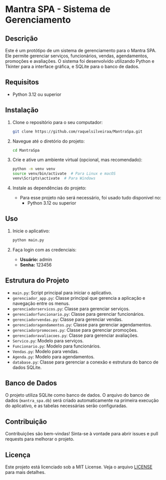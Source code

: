 # Mantra SPA - Sistema de Gerenciamento

## Descrição

Este é um protótipo de um sistema de gerenciamento para o Mantra SPA. Ele permite gerenciar serviços, funcionários, vendas, agendamentos, promoções e avaliações. O sistema foi desenvolvido utilizando Python e Tkinter para a interface gráfica, e SQLite para o banco de dados.

## Requisitos

- Python 3.12 ou superior

## Instalação

1. Clone o repositório para o seu computador:

    ```sh
    git clone https://github.com/raquelsilveiraa/MantraSpa.git
    ```

2. Navegue até o diretório do projeto:

    ```sh
    cd MantraSpa
    ```

3. Crie e ative um ambiente virtual (opcional, mas recomendado):

    ```sh
    python -m venv venv
    source venv/bin/activate  # Para Linux e macOS
    venv\Scripts\activate  # Para Windows
    ```

4. Instale as dependências do projeto:

   - Para esse projeto não será necessário, foi usado tudo disponivel no: 
       - Python 3.12 ou superior

## Uso

1. Inicie o aplicativo:

    ```sh
    python main.py
    ```

2. Faça login com as credenciais:

    - **Usuário:** admin
    - **Senha:** 123456

## Estrutura do Projeto

- `main.py`: Script principal para iniciar o aplicativo.
- `gerenciador_app.py`: Classe principal que gerencia a aplicação e navegação entre os menus.
- `gerenciadorservicos.py`: Classe para gerenciar serviços.
- `gerenciadorfuncionario.py`: Classe para gerenciar funcionários.
- `gerenciadorvendas.py`: Classe para gerenciar vendas.
- `gerenciadoragendamentos.py`: Classe para gerenciar agendamentos.
- `gerenciadorpromocoes.py`: Classe para gerenciar promoções.
- `gerenciadoravaliacoes.py`: Classe para gerenciar avaliações.
- `Servico.py`: Modelo para serviços.
- `Funcionario.py`: Modelo para funcionários.
- `Vendas.py`: Modelo para vendas.
- `Agenda.py`: Modelo para agendamentos.
- `database.py`: Classe para gerenciar a conexão e estrutura do banco de dados SQLite.

## Banco de Dados

O projeto utiliza SQLite como banco de dados. O arquivo do banco de dados (`mantra_spa.db`) será criado automaticamente na primeira execução do aplicativo, e as tabelas necessárias serão configuradas.

## Contribuição

Contribuições são bem-vindas! Sinta-se à vontade para abrir issues e pull requests para melhorar o projeto.

## Licença

Este projeto está licenciado sob a MIT License. Veja o arquivo [LICENSE](LICENSE) para mais detalhes.

